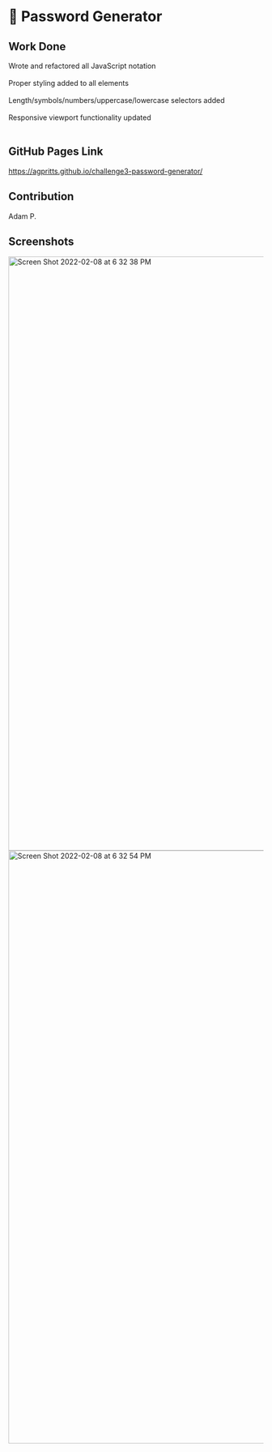 # 🔐 Password Generator

## Work Done
Wrote and refactored all JavaScript notation </br>
</br>
Proper styling added to all elements </br>
</br>
Length/symbols/numbers/uppercase/lowercase selectors added </br>
</br>
Responsive viewport functionality updated </br>
</br>

## GitHub Pages Link
https://agpritts.github.io/challenge3-password-generator/

## Contribution
Adam P.

## Screenshots

<img width="1173" alt="Screen Shot 2022-02-08 at 6 32 38 PM" src="https://user-images.githubusercontent.com/96213926/153093545-85dbc44d-2de5-432b-be1d-20f5e7433739.png">

<img width="1171" alt="Screen Shot 2022-02-08 at 6 32 54 PM" src="https://user-images.githubusercontent.com/96213926/153093559-37d05a77-ea78-4ff3-9064-7df830412e04.png">
